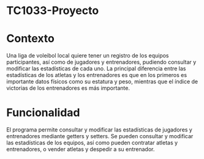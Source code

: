 # TC1033-Proyecto

# Contexto
Una liga de voleibol local quiere tener un registro de los equipos participantes, así como de jugadores y entrenadores, pudiendo consultar y modificar las estadísticas de cada uno. La principal diferencia entre las estadísticas de los atletas y los entrenadores es que en los primeros es importante datos físicos como su estatura y peso, mientras que el índice de victorias de los entrenadores es más importante.

# Funcionalidad
El programa permite consultar y modificar las estadísticas de jugadores y entrenadores mediante getters y setters. Se pueden consultar y modificar las estadísticas de los equipos, así como pueden contratar atletas y entrenadores, o vender atletas y despedir a su entrenador.
